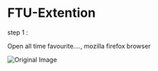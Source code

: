 # FTU-Extention

step 1 :

Open all time favourite...., mozilla firefox browser 


![Original Image](./images/1.jpg)

